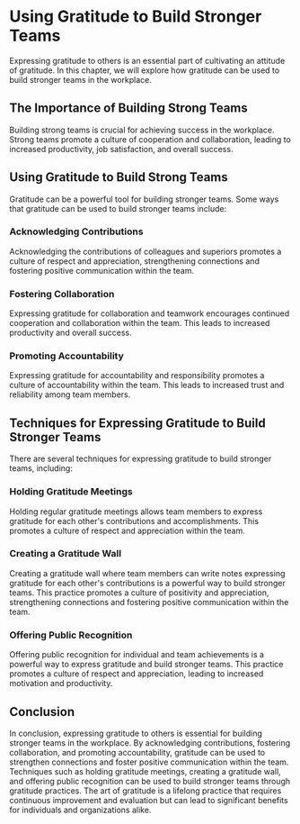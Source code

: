 Using Gratitude to Build Stronger Teams
==================================================================================

Expressing gratitude to others is an essential part of cultivating an attitude of gratitude. In this chapter, we will explore how gratitude can be used to build stronger teams in the workplace.

The Importance of Building Strong Teams
---------------------------------------

Building strong teams is crucial for achieving success in the workplace. Strong teams promote a culture of cooperation and collaboration, leading to increased productivity, job satisfaction, and overall success.

Using Gratitude to Build Strong Teams
-------------------------------------

Gratitude can be a powerful tool for building stronger teams. Some ways that gratitude can be used to build stronger teams include:

### Acknowledging Contributions

Acknowledging the contributions of colleagues and superiors promotes a culture of respect and appreciation, strengthening connections and fostering positive communication within the team.

### Fostering Collaboration

Expressing gratitude for collaboration and teamwork encourages continued cooperation and collaboration within the team. This leads to increased productivity and overall success.

### Promoting Accountability

Expressing gratitude for accountability and responsibility promotes a culture of accountability within the team. This leads to increased trust and reliability among team members.

Techniques for Expressing Gratitude to Build Stronger Teams
-----------------------------------------------------------

There are several techniques for expressing gratitude to build stronger teams, including:

### Holding Gratitude Meetings

Holding regular gratitude meetings allows team members to express gratitude for each other's contributions and accomplishments. This promotes a culture of respect and appreciation within the team.

### Creating a Gratitude Wall

Creating a gratitude wall where team members can write notes expressing gratitude for each other's contributions is a powerful way to build stronger teams. This practice promotes a culture of positivity and appreciation, strengthening connections and fostering positive communication within the team.

### Offering Public Recognition

Offering public recognition for individual and team achievements is a powerful way to express gratitude and build stronger teams. This practice promotes a culture of respect and appreciation, leading to increased motivation and productivity.

Conclusion
----------

In conclusion, expressing gratitude to others is essential for building stronger teams in the workplace. By acknowledging contributions, fostering collaboration, and promoting accountability, gratitude can be used to strengthen connections and foster positive communication within the team. Techniques such as holding gratitude meetings, creating a gratitude wall, and offering public recognition can be used to build stronger teams through gratitude practices. The art of gratitude is a lifelong practice that requires continuous improvement and evaluation but can lead to significant benefits for individuals and organizations alike.
